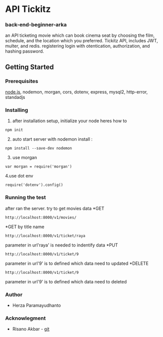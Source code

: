 # API Tickitz
### back-end-beginner-arka
an API ticketing movie which can book cinema seat by choosing the film, schedule, and the location which you preferred. 
Tickitz API, includes JWT, multer, and redis. registering login with otentication, authorization, and hashing password.

## Getting Started

### Prerequisites
[node.js](https://nodejs.org/en/download/), nodemon, morgan, cors, dotenv, express, mysql2, http-error, standadjs

### Installing
1. after installation setup, initialize your node
heres how to 
```
npm init
```

2. auto start server with nodemon
install :
```
npm install --save-dev nodemon
```

3. use morgan
```
var morgan = require('morgan')
```

4.use dot env
```
require('dotenv').config()
```

### Running the test
 after ran the server. try to get movies data 
*GET
```
http://localhost:8000/v1/movies/
```
*GET by title name
```
http://localhost:8000/v1/ticket/raya
```
parameter in url'raya' is needed to indentify data
*PUT
```
http://localhost:8000/v1/ticket/9
```
parameter in url'9' is to defined which data need to updated
*DELETE
```
http://localhost:8000/v1/ticket/9
```
parameter in url'9' is to defined which data need to deleted
### Author
* Herza Paramayudhanto
### Acknowlegment
* Risano Akbar - [git](https://github.com/muhammadrisano)
